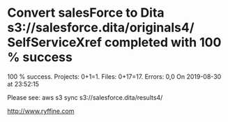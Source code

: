 # Convert salesForce to Dita s3://salesforce.dita/originals4/ SelfServiceXref completed with 100 % success

100 % success. Projects: 0+1=1.  Files: 0+17=17. Errors: 0,0  On 2019-08-30 at 23:52:15



Please see: aws s3 sync s3://salesforce.dita/results4/

http://www.ryffine.com

